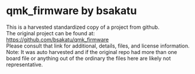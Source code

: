 
# qmk_firmware by bsakatu  
This is a harvested standardized copy of a project from github.  
The original project can be found at:  
https://github.com/bsakatu/qmk_firmware  
Please consult that link for additional, details, files, and license information.  
Note: It was auto harvested and if the original repo had more than one board file or anything out of the ordinary the files here are likely not representative.  
    